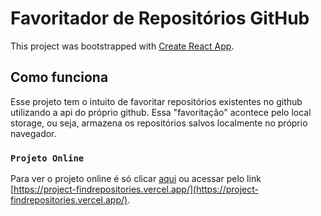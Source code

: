 # Favoritador de Repositórios GitHub

This project was bootstrapped with [Create React App](https://github.com/facebook/create-react-app).

## Como funciona

Esse projeto tem o intuito de favoritar repositórios existentes no github utilizando a api do próprio github. Essa "favoritação" acontece pelo local storage, ou seja, armazena os repositórios salvos localmente no próprio navegador.

### `Projeto Online`

Para ver o projeto online é só clicar [aqui](https://project-findrepositories.vercel.app/) ou acessar pelo link [https://project-findrepositories.vercel.app/](https://project-findrepositories.vercel.app/).

